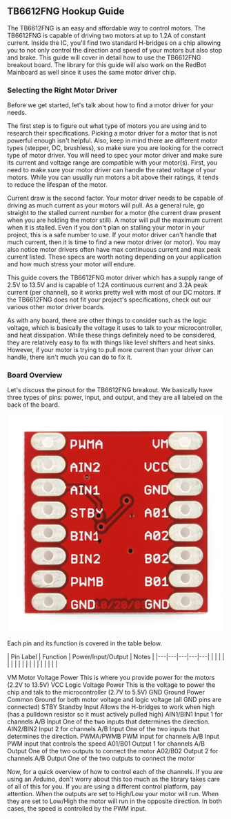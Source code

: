 ## TB6612FNG Hookup Guide

The TB6612FNG is an easy and affordable way to control motors. The TB6612FNG is capable of driving two motors at up to 1.2A of constant current. Inside the IC, you'll find two standard H-bridges on a chip allowing you to not only control the direction and speed of your motors but also stop and brake. This guide will cover in detail how to use the TB6612FNG breakout board. The library for this guide will also work on the RedBot Mainboard as well since it uses the same motor driver chip.

### Selecting the Right Motor Driver

Before we get started, let's talk about how to find a motor driver for your needs.

The first step is to figure out what type of motors you are using and to research their specifications. Picking a motor driver for a motor that is not powerful enough isn't helpful. Also, keep in mind there are different motor types (stepper, DC, brushless), so make sure you are looking for the correct type of motor driver. You will need to spec your motor driver and make sure its current and voltage range are compatible with your motor(s). First, you need to make sure your motor driver can handle the rated voltage of your motors. While you can usually run motors a bit above their ratings, it tends to reduce the lifespan of the motor.

Current draw is the second factor. Your motor driver needs to be capable of driving as much current as your motors will pull. As a general rule, go straight to the stalled current number for a motor (the current draw present when you are holding the motor still). A motor will pull the maximum current when it is stalled. Even if you don't plan on stalling your motor in your project, this is a safe number to use. If your motor driver can't handle that much current, then it is time to find a new motor driver (or motor). You may also notice motor drivers often have max continuous current and max peak current listed. These specs are worth noting depending on your application and how much stress your motor will endure.

This guide covers the TB6612FNG motor driver which has a supply range of 2.5V to 13.5V and is capable of 1.2A continuous current and 3.2A peak current (per channel), so it works pretty well with most of our DC motors. If the TB6612FNG does not fit your project's specifications, check out our various other motor driver boards.

As with any board, there are other things to consider such as the logic voltage, which is basically the voltage it uses to talk to your microcontroller, and heat dissipation. While these things definitely need to be considered, they are relatively easy to fix with things like level shifters and heat sinks. However, if your motor is trying to pull more current than your driver can handle, there isn't much you can do to fix it.

### Board Overview

Let's discuss the pinout for the TB6612FNG breakout. We basically have three types of pins: power, input, and output, and they are all labeled on the back of the board.

![board](/ideal/images/layout.jpg)

Each pin and its function is covered in the table below.

|  Pin Label | Function  |  Power/Input/Output | Notes |
|---|---|---|---|---|
|   |   |   |   |   |
|   |   |   |   |   |
|   |   |   |   |   |


VM	Motor Voltage	Power	This is where you provide power for the motors (2.2V to 13.5V)
VCC	Logic Voltage	Power	This is the voltage to power the chip and talk to the microcontroller (2.7V to 5.5V)
GND	Ground	Power	Common Ground for both motor voltage and logic voltage (all GND pins are connected)
STBY	Standby	Input	Allows the H-bridges to work when high (has a pulldown resistor so it must actively pulled high)
AIN1/BIN1	Input 1 for channels A/B	Input	One of the two inputs that determines the direction.
AIN2/BIN2	Input 2 for channels A/B	Input	One of the two inputs that determines the direction.
PWMA/PWMB	PWM input for channels A/B	Input	PWM input that controls the speed
A01/B01	Output 1 for channels A/B	Output	One of the two outputs to connect the motor
A02/B02	Output 2 for channels A/B	Output	One of the two outputs to connect the motor

Now, for a quick overview of how to control each of the channels. If you are using an Arduino, don't worry about this too much as the library takes care of all of this for you. If you are using a different control platform, pay attention. When the outputs are set to High/Low your motor will run. When they are set to Low/High the motor will run in the opposite direction. In both cases, the speed is controlled by the PWM input.